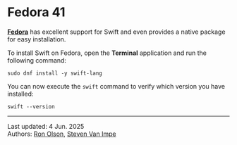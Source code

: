 # Fedora 41

[**Fedora**](https://www.fedoraproject.org) has excellent support for Swift and even provides a native package for easy installation.

To install Swift on Fedora, open the **Terminal** application and run the following command:

```
sudo dnf install -y swift-lang
```

You can now execute the `swift` command to verify which version you have installed:

```
swift --version
```

---

Last updated: 4 Jun. 2025 \
Authors: [Ron Olson](https://github.com/tachoknight), [Steven Van Impe](https://github.com/svanimpe)
